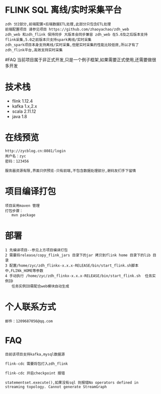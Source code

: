 # FLINK SQL 离线/实时采集平台

    zdh 分2部分,前端配置+后端数据ETL处理,此部分只包含ETL处理
    前端配置项目 请参见项目 https://github.com/zhaoyachao/zdh_web
    zdh_web 和zdh_flink 保持同步 大版本会同步兼容 zdh_web 在5.0及之后版本支持flink采集,5.0之前版本只支持spark离线/实时采集
    zdh_spark项目本身支持离线/实时采集,但是实时采集的性能比较低效,所以才有了zdh_flink平台,高效支持实时采集
    
#FAQ
    当前项目属于非正式开发,只是一个例子框架,如果需要正式使用,还需要做很多开发    

# 技术栈

   + flink 1.12.4
   + kafka 1.x,2.x
   + scala 2.11.12
   + java 1.8
   
    
#  在线预览
    http://zycblog.cn:8081/login
    用户名：zyc
    密码：123456
    
    服务器资源有限,界面只供预览-只有前端,不包含数据处理部分,谢码友们手下留情
   
 
# 项目编译打包
    项目采用maven 管理
    打包步骤：
       mvn package
       
# 部署
    1 先编译项目--参见上方项目编译打包
    2 需要将release/copy_flink_jars 目录下的jar 拷贝到flink home 目录下的lib 目录
    3 配置/home/zyc/zdh_flinkx-x.x.x-RELEASE/bin/start_flink.sh脚本中,FLINk_HOME等参数
    4 手动执行 /home/zyc/zdh_flinkx-x.x.x-RELEASE/bin/start_flink.sh  任务实例ID
       任务实例ID需配合web模块自动生成
    

# 个人联系方式
    邮件：1209687056@qq.com
    
# FAQ
    目前该项目支持kafka,mysql数据源
    
    flink-cdc 需要将包打入zdh_flink
    
    flink-cdc 开启checkpoint 报错
    
    statementset.execute(),如果没有sql 则报错No operators defined in streaming topology. Cannot generate StreamGraph
    
    
    
    
    